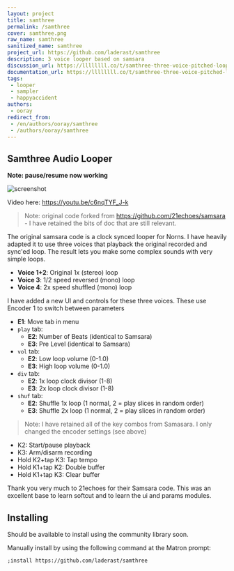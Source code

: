 ```yaml
---
layout: project
title: samthree
permalink: /samthree
cover: samthree.png
raw_name: samthree
sanitized_name: samthree
project_url: https://github.com/laderast/samthree
description: 3 voice looper based on samsara
discussion_url: https://llllllll.co/t/samthree-three-voice-pitched-looper/60482
documentation_url: https://llllllll.co/t/samthree-three-voice-pitched-looper/60482
tags:
 - looper
 - sampler
 - happyaccident
authors:
 - ooray
redirect_from:
 - /en/authors/ooray/samthree
 - /authors/ooray/samthree
---
```

## Samthree Audio Looper

**Note: pause/resume now working**

![screenshot](https://raw.githubusercontent.com/laderast/samthree/HEAD/screenshots/samsara_plus.png)

Video here: https://youtu.be/c6nqTYF_J-k

> Note: original code forked from https://github.com/21echoes/samsara - I have retained the bits of doc that are still relevant.

The original samsara code is a clock synced looper for Norns. I have heavily adapted it to use three voices that playback the original recorded and sync'ed loop. The result lets you make some complex sounds with very simple loops. 

- **Voice 1+2**: Original 1x (stereo) loop
- **Voice 3**: 1/2 speed reversed (mono) loop
- **Voice 4**: 2x speed shuffled (mono) loop

I have added a new UI and controls for these three voices. These use Encoder 1 to switch between parameters

* **E1**: Move tab in menu
* `play` tab:
  * **E2**: Number of Beats (identical to Samsara)
  * **E3**: Pre Level (identical to Samsara)
* `vol` tab:
  * **E2**: Low loop volume (0-1.0)
  * **E3**: High loop volume (0-1.0)
* `div` tab:
  * **E2**: 1x loop clock divisor (1-8)
  * **E3**: 2x loop clock divisor (1-8)
* `shuf` tab:
  * **E2**: Shuffle 1x loop (1 normal, 2 = play slices in random order)
  * **E3**: Shuffle 2x loop (1 normal, 2 = play slices in random order)

> Note: I have retained all of the key combos from Samasara. I only changed the encoder settings (see above)

* K2: Start/pause playback
* K3: Arm/disarm recording
* Hold K2+tap K3: Tap tempo
* Hold K1+tap K2: Double buffer
* Hold K1+tap K3: Clear buffer

Thank you very much to 21echoes for their Samsara code. This was an excellent base to learn softcut and to learn the ui and params modules.

## Installing

Should be available to install using the community library soon.

Manually install by using the following command at the Matron prompt:

```
;install https://github.com/laderast/samthree
```

